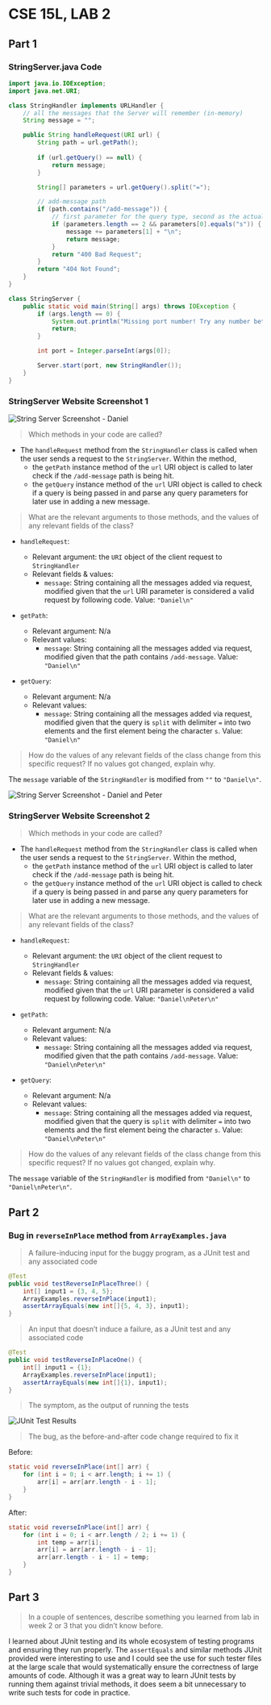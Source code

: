 # CSE 15L, LAB 2

## Part 1

### StringServer.java Code
```java
import java.io.IOException;
import java.net.URI;

class StringHandler implements URLHandler {
    // all the messages that the Server will remember (in-memory)
    String message = "";

    public String handleRequest(URI url) {
        String path = url.getPath();
        
        if (url.getQuery() == null) {
            return message;
        }

        String[] parameters = url.getQuery().split("=");

        // add-message path
        if (path.contains("/add-message")) {
            // first parameter for the query type, second as the actual string to add
            if (parameters.length == 2 && parameters[0].equals("s")) {
                message += parameters[1] + "\n";
                return message;
            }
            return "400 Bad Request";
        }
        return "404 Not Found";
    }
}

class StringServer {
    public static void main(String[] args) throws IOException {
        if (args.length == 0) {
            System.out.println("Missing port number! Try any number between 1024 to 49151");
            return;
        }

        int port = Integer.parseInt(args[0]);

        Server.start(port, new StringHandler());
    }
}
```
### StringServer Website Screenshot 1 
![String Server Screenshot - Daniel](./stringserver1.png)

> Which methods in your code are called?

- The `handleRequest` method from the `StringHandler` class is called when the user sends a request to the `StringServer`. Within the method,
    - the `getPath` instance method of the `url` URI object is called to later check if the `/add-message` path is being hit.
    - the `getQuery` instance method of the `url` URI object is called to check if a query is being passed in and parse any query parameters for later use in adding a new message.

> What are the relevant arguments to those methods, and the values of any relevant fields of the class?

- `handleRequest`: 
    - Relevant argument: the `URI` object of the client request to `StringHandler`
    - Relevant fields & values:
        - `message`: String containing all the messages added via request, modified given that the `url` URI parameter is considered a valid request by following code. Value: `"Daniel\n"`

- `getPath`: 
    - Relevant argument: N/a
    - Relevant values: 
        - `message`: String containing all the messages added via request, modified given that the path contains `/add-message`. Value: `"Daniel\n"`

- `getQuery`: 
    - Relevant argument: N/a
    - Relevant values: 
        - `message`: String containing all the messages added via request, modified given that the query is `split` with delimiter `=` into two elements and the first element being the character `s`. Value: `"Daniel\n"`

> How do the values of any relevant fields of the class change from this specific request? If no values got changed, explain why.

The `message` variable of the `StringHandler` is modified from `""` to `"Daniel\n"`. 

![String Server Screenshot - Daniel and Peter](./stringserver2.png)
### StringServer Website Screenshot 2 

> Which methods in your code are called?

- The `handleRequest` method from the `StringHandler` class is called when the user sends a request to the `StringServer`. Within the method,
    - the `getPath` instance method of the `url` URI object is called to later check if the `/add-message` path is being hit.
    - the `getQuery` instance method of the `url` URI object is called to check if a query is being passed in and parse any query parameters for later use in adding a new message.

> What are the relevant arguments to those methods, and the values of any relevant fields of the class?

- `handleRequest`: 
    - Relevant argument: the `URI` object of the client request to `StringHandler`
    - Relevant fields & values:
        - `message`: String containing all the messages added via request, modified given that the `url` URI parameter is considered a valid request by following code. Value: `"Daniel\nPeter\n"`

- `getPath`: 
    - Relevant argument: N/a
    - Relevant values: 
        - `message`: String containing all the messages added via request, modified given that the path contains `/add-message`. Value: `"Daniel\nPeter\n"`

- `getQuery`: 
    - Relevant argument: N/a
    - Relevant values: 
        - `message`: String containing all the messages added via request, modified given that the query is `split` with delimiter `=` into two elements and the first element being the character `s`. Value: `"Daniel\nPeter\n"`

> How do the values of any relevant fields of the class change from this specific request? If no values got changed, explain why.

The `message` variable of the `StringHandler` is modified from `"Daniel\n"` to `"Daniel\nPeter\n"`. 

## Part 2

### Bug in `reverseInPlace` method from `ArrayExamples.java`

> A failure-inducing input for the buggy program, as a JUnit test and any associated code
```java
@Test
public void testReverseInPlaceThree() {
    int[] input1 = {3, 4, 5};
    ArrayExamples.reverseInPlace(input1);
    assertArrayEquals(new int[]{5, 4, 3}, input1); 
}
```

> An input that doesn’t induce a failure, as a JUnit test and any associated code

```java
@Test
public void testReverseInPlaceOne() {
    int[] input1 = {1};
    ArrayExamples.reverseInPlace(input1);
    assertArrayEquals(new int[]{1}, input1); 
}
```

> The symptom, as the output of running the tests

![JUnit Test Results](./junittest.png)

> The bug, as the before-and-after code change required to fix it

Before:
```java
static void reverseInPlace(int[] arr) {
    for (int i = 0; i < arr.length; i += 1) {
        arr[i] = arr[arr.length - i - 1];
    }
}
```

After: 
```java
static void reverseInPlace(int[] arr) {
    for (int i = 0; i < arr.length / 2; i += 1) {
        int temp = arr[i];
        arr[i] = arr[arr.length - i - 1];
        arr[arr.length - i - 1] = temp;
    }
}
```

## Part 3

> In a couple of sentences, describe something you learned from lab in week 2 or 3 that you didn’t know before.

I learned about JUnit testing and its whole ecosystem of testing programs and ensuring they run properly. The `assertEquals` and similar methods JUnit provided were interesting to use and I could see the use for such tester files at the large scale that would systematically ensure the correctness of large amounts of code. Although it was a great way to learn JUnit tests by running them against trivial methods, it does seem a bit unnecessary to write such tests for code in practice. 